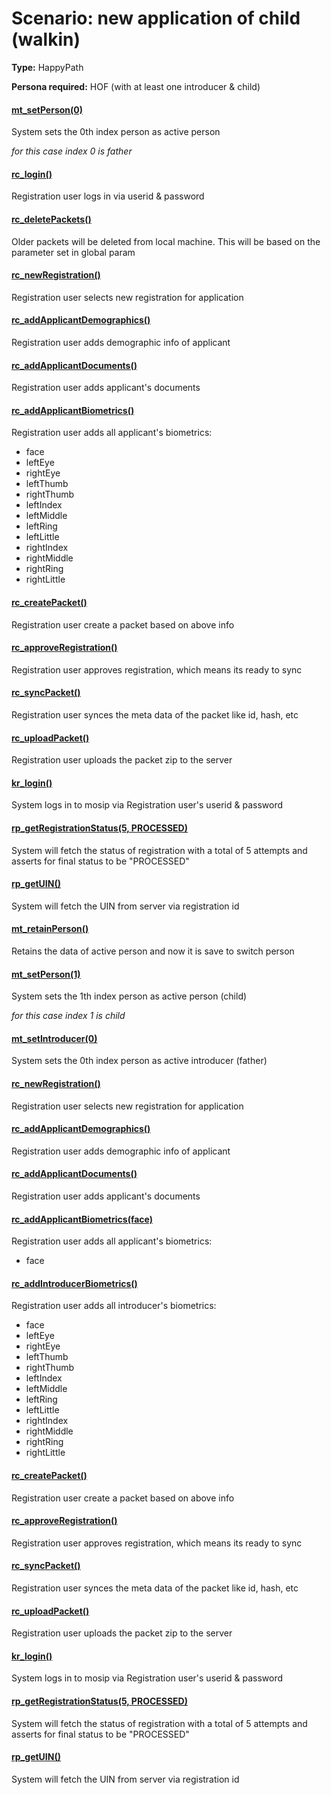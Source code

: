 # Scenario: new application of child (walkin)

**Type:** HappyPath

**Persona required:** HOF (with at least one introducer & child)

#### [mt_setPerson(0)](../DSL.md#mt_setperson)
System sets the 0th index person as active person

_for this case index 0 is father_

#### [rc_login()](../DSL.md#rc_login)
Registration user logs in via userid & password

#### [rc_deletePackets()](../DSL.md#rc_deletepackets)
Older packets will be deleted from local machine. This will be based on the parameter set in global param

#### [rc_newRegistration()](../DSL.md#rc_newregistration)
Registration user selects new registration for application

#### [rc_addApplicantDemographics()](../DSL.md#rc_addapplicantdemographics)
Registration user adds demographic info of applicant

#### [rc_addApplicantDocuments()](../DSL.md#rc_addapplicantdocuments)
Registration user adds applicant's documents

#### [rc_addApplicantBiometrics()](../DSL.md#rc_addapplicantbiometrics)
Registration user adds all applicant's biometrics:
* face
* leftEye
* rightEye
* leftThumb
* rightThumb
* leftIndex
* leftMiddle
* leftRing
* leftLittle
* rightIndex
* rightMiddle
* rightRing
* rightLittle

#### [rc_createPacket()](../DSL.md#rc_createpacket)
Registration user create a packet based on above info

#### [rc_approveRegistration()](../DSL.md#rc_approveregistration)
Registration user approves registration, which means its ready to sync

#### [rc_syncPacket()](../DSL.md#rc_syncpacket)
Registration user synces the meta data of the packet like id, hash, etc

#### [rc_uploadPacket()](../DSL.md#rc_uploadpacket)
Registration user uploads the packet zip to the server

#### [kr_login()](../DSL.md#kr_login)
System logs in to mosip via Registration user's userid & password

#### [rp_getRegistrationStatus(5, PROCESSED)](../DSL.md#rp_getregistrationstatus)
System will fetch the status of registration with a total of 5 attempts and asserts for final status to be "PROCESSED"

#### [rp_getUIN()](../DSL.md#rp_getuin)
System will fetch the UIN from server via registration id

#### [mt_retainPerson()](../DSL.md#mt_retainperson)
Retains the data of active person and now it is save to switch person

#### [mt_setPerson(1)](../DSL.md#mt_setperson)
System sets the 1th index person as active person (child)

_for this case index 1 is child_

#### [mt_setIntroducer(0)](../DSL.md#mt_setIntroducer)
System sets the 0th index person as active introducer (father)

#### [rc_newRegistration()](../DSL.md#rc_newregistration)
Registration user selects new registration for application

#### [rc_addApplicantDemographics()](../DSL.md#rc_addapplicantdemographics)
Registration user adds demographic info of applicant

#### [rc_addApplicantDocuments()](../DSL.md#rc_addapplicantdocuments)
Registration user adds applicant's documents

#### [rc_addApplicantBiometrics(face)](../DSL.md#rc_addapplicantbiometrics)
Registration user adds all applicant's biometrics:
* face

#### [rc_addIntroducerBiometrics()](../DSL.md#rc_addIntroducerBiometrics)
Registration user adds all introducer's biometrics:
* face
* leftEye
* rightEye
* leftThumb
* rightThumb
* leftIndex
* leftMiddle
* leftRing
* leftLittle
* rightIndex
* rightMiddle
* rightRing
* rightLittle

#### [rc_createPacket()](../DSL.md#rc_createpacket)
Registration user create a packet based on above info

#### [rc_approveRegistration()](../DSL.md#rc_approveregistration)
Registration user approves registration, which means its ready to sync

#### [rc_syncPacket()](../DSL.md#rc_syncpacket)
Registration user synces the meta data of the packet like id, hash, etc

#### [rc_uploadPacket()](../DSL.md#rc_uploadpacket)
Registration user uploads the packet zip to the server

#### [kr_login()](../DSL.md#kr_login)
System logs in to mosip via Registration user's userid & password

#### [rp_getRegistrationStatus(5, PROCESSED)](../DSL.md#rp_getregistrationstatus)
System will fetch the status of registration with a total of 5 attempts and asserts for final status to be "PROCESSED"

#### [rp_getUIN()](../DSL.md#rp_getuin)
System will fetch the UIN from server via registration id